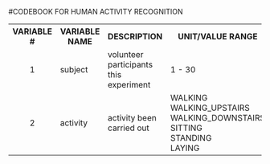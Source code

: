 #CODEBOOK FOR HUMAN ACTIVITY RECOGNITION


<table width="100%">
<tr>
<th>VARIABLE #</th>
<th>VARIABLE NAME</th>
<th>DESCRIPTION</th>
<th>UNIT/VALUE RANGE</th>
</tr>
<tr>
<td align="center">1</td>
<td>subject</td>
<td>volunteer participants this experiment</td>
<td>1 - 30</td>
</tr>
<tr>
<td align="center">2</td>
<td>activity</td>
<td>activity been carried out</td>
<td>
WALKING<br/>
WALKING_UPSTAIRS<br/>
WALKING_DOWNSTAIRS<br/>
SITTING<br/>
STANDING<br/>
LAYING<br/>
</td>
</tr>
</table>

